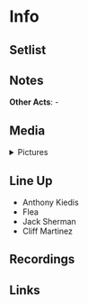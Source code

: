 # Info

## Setlist

## Notes

**Other Acts**: -

## Media 

<details>
  <summary>Pictures</summary>
  <img alt="Contract" title="Contract" src="19841123c.jpg" height="200" />
</details>

## Line Up

* Anthony Kiedis
* Flea
* Jack Sherman
* Cliff Martinez

## Recordings

## Links